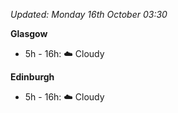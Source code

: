 *Updated: Monday 16th October 03:30*

**Glasgow**

* 5h - 16h: :cloud: Cloudy

**Edinburgh**

* 5h - 16h: :cloud: Cloudy
